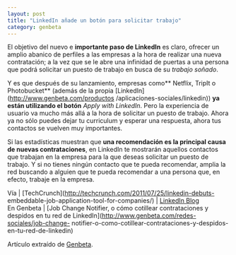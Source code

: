 ```yaml
---
layout: post
title: "LinkedIn añade un botón para solicitar trabajo"
category: genbeta
---
```




El objetivo del nuevo e **importante paso de LinkedIn** es claro, ofrecer un
amplio abanico de perfiles a las empresas a la hora de realizar una nueva
contratación; a la vez que se le abre una infinidad de puertas a una persona
que podrá solicitar un puesto de trabajo en busca de su _trabajo soñado_.

Y es que después de su lanzamiento, empresas como** Netflix, TripIt o
Photobucket** (además de la propia [LinkedIn](http://www.genbeta.com/productos
/aplicaciones-sociales/linkedin)) **ya están utilizando el botón** _Apply with
LinkedIn_. Pero la experiencia de usuario va mucho más allá a la hora de
solicitar un puesto de trabajo. Ahora ya no sólo puedes dejar tu curriculum y
esperar una respuesta, ahora tus contactos se vuelven muy importantes.

Si las estadísticas muestran que **una recomendación es la principal causa de
nuevas contrataciones**, en LinkedIn te mostrarán aquellos contactos que
trabajan en la empresa para la que deseas solicitar un puesto de trabajo. Y si
no tienes ningún contacto que te pueda recomendar, amplia la red buscando a
alguien que te pueda recomendar a una persona que, en efecto, trabaje en la
empresa.

Vía | [TechCrunch](http://techcrunch.com/2011/07/25/linkedin-debuts-
embeddable-job-application-tool-for-companies/) | [LinkedIn
Blog](http://blog.linkedin.com/2011/07/24/apply-with-linkedin/)  
En Genbeta | [Job Change Notifier, o cómo cotillear contrataciones y despidos
en tu red de LinkedIn](http://www.genbeta.com/redes-sociales/job-change-
notifier-o-como-cotillear-contrataciones-y-despidos-en-tu-red-de-linkedin)

Artículo extraído de [Genbeta](http://www.genbeta.com).